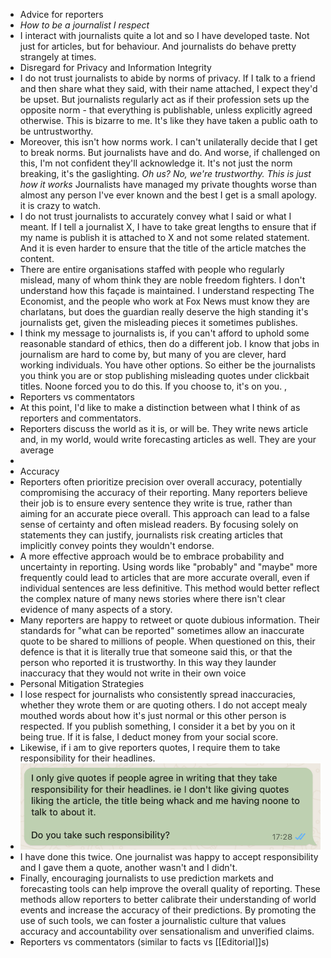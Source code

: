 - Advice for reporters
- *How to be a journalist I respect*
- I interact with journalists quite a lot and so I have developed taste. Not just for articles, but for behaviour. And journalists do behave pretty strangely at times.
- Disregard for Privacy and Information Integrity
- I do not trust journalists to abide by norms of privacy. If I talk to a friend and then share what they said, with their name attached, I expect they'd be upset. But journalists regularly act as if their profession sets up the opposite norm - that everything is publishable, unless explicitly agreed otherwise. This is bizarre to me. It's like they have taken a public oath to be untrustworthy.
- Moreover, this isn't how norms work. I can't unilaterally decide that I get to break norms. But journalists have and do. And worse, if challenged on this, I'm not confident they'll acknowledge it. It's not just the norm breaking, it's the gaslighting. *Oh us? No, we're trustworthy. This is just how it works* Journalists have managed my private thoughts worse than almost any person I've ever known and the best I get is a small apology. it is crazy to watch.
- I do not trust journalists to accurately convey what I said or what I meant. If I tell a journalist X, I have to take great lengths to ensure that if my name is publish it is attached to X and not some related statement. And it is even harder to ensure that the title of the article matches the content.
- There are entire organisations staffed with people who regularly mislead, many of whom think they are noble freedom fighters. I don't understand how this façade is maintained. I understand respecting The Economist, and the people who work at Fox News must know they are charlatans, but does the guardian really deserve the high standing it's journalists get, given the misleading pieces it sometimes publishes.
- I think my message to journalists is, if you can't afford to uphold some reasonable standard of ethics, then do a different job. I know that jobs in journalism are hard to come by, but many of you are clever, hard working individuals. You have other options. So either be the journalists you think you are or stop publishing misleading quotes under clickbait titles. Noone forced you to do this. If you choose to, it's on you. ,
- Reporters vs commentators
- At this point, I'd like to make a distinction between what I think of as reporters and commentators.
- Reporters discuss the world as it is, or will be. They write news article and, in my world, would write forecasting articles as well. They are your average
-
- Accuracy
- Reporters often prioritize precision over overall accuracy, potentially compromising the accuracy of their reporting. Many reporters believe their job is to ensure every sentence they write is true, rather than aiming for an accurate piece overall. This approach can lead to a false sense of certainty and often mislead readers. By focusing solely on statements they can justify, journalists risk creating articles that implicitly convey points they wouldn't endorse.
- A more effective approach would be to embrace probability and uncertainty in reporting. Using words like "probably" and "maybe" more frequently could lead to articles that are more accurate overall, even if individual sentences are less definitive. This method would better reflect the complex nature of many news stories where there isn't clear evidence of many aspects of a story.
- Many reporters are happy to retweet or quote dubious information. Their standards for "what can be reported" sometimes allow an inaccurate quote to be shared to millions of people. When questioned on this, their defence is that it is literally true that someone said this, or that the person who reported it is trustworthy. In this way they launder inaccuracy that they would not write in their own voice
- Personal Mitigation Strategies
- I lose respect for journalists who consistently spread inaccuracies, whether they wrote them or are quoting others. I do not accept mealy mouthed words about how it's just normal or this other person is respected. If you publish something, I consider it a bet by you on it being true. If it is false, I deduct money from your social score.
- Likewise, if i am to give reporters quotes, I require them to take responsibility for their headlines.
- ![image.png](../assets/image_1727694210948_0.png)
- I have done this twice. One journalist was happy to accept responsibility and I gave them a quote, another wasn't and I didn't.
- Finally, encouraging journalists to use prediction markets and forecasting tools can help improve the overall quality of reporting. These methods allow reporters to better calibrate their understanding of world events and increase the accuracy of their predictions. By promoting the use of such tools, we can foster a journalistic culture that values accuracy and accountability over sensationalism and unverified claims.
- Reporters vs commentators (similar to facts vs [[Editorial]]s)